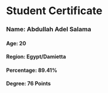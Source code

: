 # Student Certificate

<div class="student-id" >

  <h3 >Name: Abdullah Adel Salama</h3>
  <h4>Age: 20</h4>
  <h4>Region: Egypt/Damietta</h4>
  <h4>Percentage: 89.41%</h4>
  <h4>Degree: 76 Points</h4>
  
</div>
